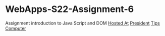 # WebApps-S22-Assignment-6
Assignment introduction to Java Script and DOM
[Hosted At](https://44-563-web-apps-s22.github.io/webapps-s22-assignment-6-dtbush/)
[President](president.html)
[Tips](tips.html)
[Computer](computer.html)
